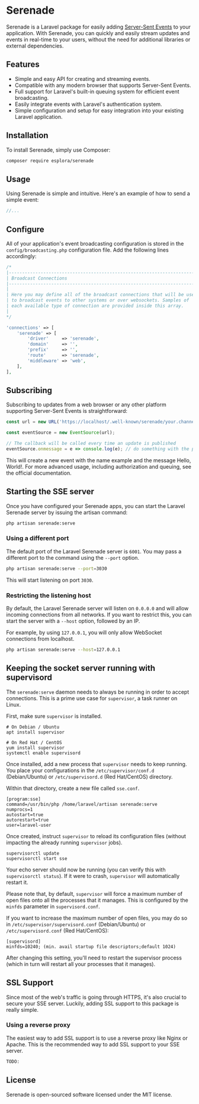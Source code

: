 # Serenade

Serenade is a Laravel package for easily adding [Server-Sent Events](https://developer.mozilla.org/en-US/docs/Web/API/Server-sent_events) to your application. With Serenade, you can quickly and easily stream updates and events in real-time to your users, without the need for additional libraries or external dependencies.

## Features

* Simple and easy API for creating and streaming events.
* Compatible with any modern browser that supports Server-Sent Events.
* Full support for Laravel's built-in queuing system for efficient event broadcasting.
* Easily integrate events with Laravel's authentication system.
* Simple configuration and setup for easy integration into your existing Laravel application.

## Installation

To install Serenade, simply use Composer:

```bash
composer require esplora/serenade
```

## Usage

Using Serenade is simple and intuitive. Here's an example of how to send a simple event:

```php
//...
```

## Configure

All of your application's event broadcasting configuration is stored in the `config/broadcasting.php` configuration file.
Add the following lines accordingly:

```php
/*
|--------------------------------------------------------------------------
| Broadcast Connections
|--------------------------------------------------------------------------
|
| Here you may define all of the broadcast connections that will be used
| to broadcast events to other systems or over websockets. Samples of
| each available type of connection are provided inside this array.
|
*/

'connections' => [
    'serenade' => [
        'driver'     => 'serenade',
        'domain'     => '',
        'prefix'     => '',
        'route'      => 'serenade',
        'middleware' => 'web',
    ],
],
```

## Subscribing

Subscribing to updates from a web browser or any other platform supporting Server-Sent Events is straightforward:

```javascript
const url = new URL('https://localhost/.well-known/serenade/your.channel');

const eventSource = new EventSource(url);

// The callback will be called every time an update is published
eventSource.onmessage = e => console.log(e); // do something with the payload
```


This will create a new event with the name example and the message Hello, World!. For more advanced usage, including authorization and queuing, see the official documentation.


## Starting the SSE server

Once you have configured your Serenade apps, you can start the Laravel Serenade server by issuing the artisan command:

```bash
php artisan serenade:serve
```

### Using a different port

The default port of the Laravel Serenade server is `6001`. You may pass a different port to the command using the `--port` option.

```bash
php artisan serenade:serve --port=3030
```

This will start listening on port `3030`.

### Restricting the listening host

By default, the Laravel Serenade server will listen on `0.0.0.0` and will allow incoming connections from all networks. If you want to restrict this, you can start the server with a `--host` option, followed by an IP.

For example, by using `127.0.0.1`, you will only allow WebSocket connections from localhost.

```bash
php artisan serenade:serve --host=127.0.0.1
```

## Keeping the socket server running with supervisord

The `serenade:serve` daemon needs to always be running in order to accept connections. This is a prime use case for `supervisor`, a task runner on Linux.

First, make sure `supervisor` is installed.

    # On Debian / Ubuntu
    apt install supervisor

    # On Red Hat / CentOS
    yum install supervisor
    systemctl enable supervisord

Once installed, add a new process that `supervisor` needs to keep running. You place your configurations in the `/etc/supervisor/conf.d` (Debian/Ubuntu) or `/etc/supervisord.d` (Red Hat/CentOS) directory.

Within that directory, create a new file called `sse.conf`.

    [program:sse]
    command=/usr/bin/php /home/laravel/artisan serenade:serve
    numprocs=1
    autostart=true
    autorestart=true
    user=laravel-user

Once created, instruct `supervisor` to reload its configuration files (without impacting the already running `supervisor` jobs).

    supervisorctl update
    supervisorctl start sse

Your echo server should now be running (you can verify this with `supervisorctl status`). If it were to crash, `supervisor` will automatically restart it.

Please note that, by default, `supervisor` will force a maximum number of open files onto all the processes that it manages. This is configured by the `minfds` parameter in `supervisord.conf`.

If you want to increase the maximum number of open files, you may do so in `/etc/supervisor/supervisord.conf` (Debian/Ubuntu) or `/etc/supervisord.conf` (Red Hat/CentOS):

    [supervisord]
    minfds=10240; (min. avail startup file descriptors;default 1024)

After changing this setting, you'll need to restart the supervisor process (which in turn will restart all your processes that it manages).


## SSL Support

Since most of the web's traffic is going through HTTPS, it's also crucial to secure your SSE server. Luckily, adding SSL support to this package is really simple.

### Using a reverse proxy

The easiest way to add SSL support is to use a reverse proxy like Nginx or Apache. This is the recommended way to add SSL support to your SSE server.

```bash
TODO:
```


## License

Serenade is open-sourced software licensed under the MIT license.
